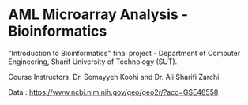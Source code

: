 # AML Microarray Analysis - Bioinformatics

"Introduction to Bioinformatics" final project - Department of Computer Engineering, Sharif University of Technology (SUT).

Course Instructors:  Dr. Somayyeh Koohi and Dr. Ali Sharifi Zarchi

Data : https://www.ncbi.nlm.nih.gov/geo/geo2r/?acc=GSE48558
